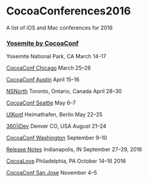 # CocoaConferences2016
A list of iOS and Mac conferences for 2016

### [Yosemite by CocoaConf](http://cocoaconf.com/yosemite)
Yosemite National Park, CA
March 14–17

[CocoaConf Chicago](http://cocoaconf.com/chicago-2016/home)
March 25–26

[CocoaConf Austin](http://cocoaconf.com/austin-2016/home)
April 15–16

[NSNorth](http://nsnorth.ca) 
Toronto, Ontario, Canada
April 28–30

[CocoaConf Seattle](http://cocoaconf.com/seattle-2016/home)
May 6–7 

[UIKonf](http://www.uikonf.com) 
Heimathafen, Berlin
May 22–25

[360|iDev](http://360idev.com)
Denver CO, USA
August 21–24


[CocoaConf Washington](http://cocoaconf.com/dc-2016/home)
September 9–10

[Release Notes](http://releasenotes.tv/conference/) 
Indianapolis, IN
September 27–29, 2016

[CocoaLove](http://cocoalove.org) 
Philadelphia, PA
October 14–16 2016

[CocoaConf San Jose](http://cocoaconf.com/sanjose-2016/home)
November 4–5 
